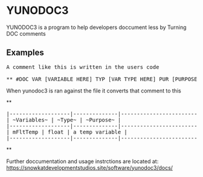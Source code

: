 # YUNODOC3
YUNODOC3 is a program to help developers doccument less by Turning DOC comments 


## Examples

<pre>
A comment like this is written in the users code

** #DOC VAR [VARIABLE HERE] TYP [VAR TYPE HERE] PUR [PURPOSE OF VARIABLE], into a doc table. **
</pre>

When yunodoc3 is ran against the file it converts that comment to this

** <pre>
|-------------------|--------------|----------------------------------|
|    ~Variables~    |    ~Type~    |    ~Purpose~                     |
|-------------------|--------------|----------------------------------|
|    mFltTemp       |    float     |    a temp variable               |
|-------------------|--------------|----------------------------------| 
</pre> **

Further doccumentation and usage instrctions are located at: https://snowkatdevelopmentstudios.site/software/yunodoc3/docs/

